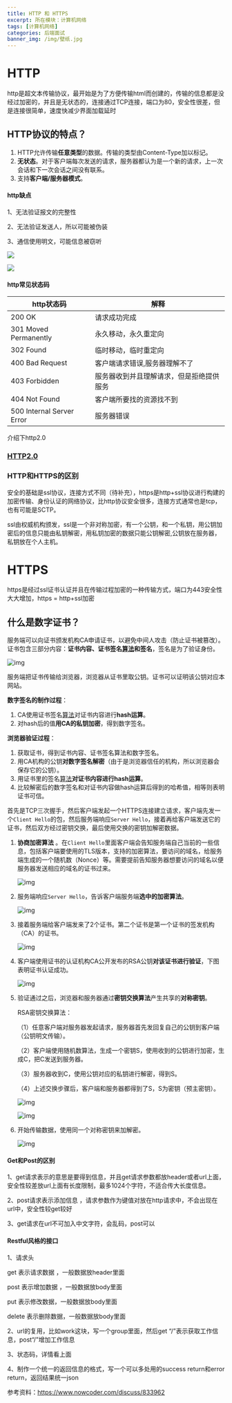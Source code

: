 ```yaml
---
title: HTTP 和 HTTPS 
excerpt: 所在模块：计算机网络
tags: [计算机网络]
categories: 后端面试
banner_img: /img/壁纸.jpg
---
```


# HTTP

http是超文本传输协议，最开始是为了方便传输html而创建的，传输的信息都是没经过加密的，并且是无状态的，连接通过TCP连接，端口为80，安全性很差，但是连接很简单，速度快减少界面加载延时

## HTTP协议的特点？

1. HTTP允许传输**任意类型**的数据。传输的类型由Content-Type加以标记。 
2. **无状态**。对于客户端每次发送的请求，服务器都认为是一个新的请求，上一次会话和下一次会话之间没有联系。 
3. 支持**客户端/服务器模式**。

#### http缺点

1、无法验证报文的完整性

2、无法验证发送人，所以可能被伪装

3、通信使用明文，可能信息被窃听

![](https://tva1.sinaimg.cn/large/e6c9d24ely1h0gi9djnslj20g20btdg9.jpg)

![](https://tva1.sinaimg.cn/large/e6c9d24ely1h0gi9j8u5uj20re0iejsd.jpg)

#### http常见状态码

| http状态码                | 解释                                     |
| ------------------------- | ---------------------------------------- |
| 200 OK                    | 请求成功完成                             |
| 301 Moved Permanently     | 永久移动，永久重定向                     |
| 302 Found                 | 临时移动，临时重定向                     |
| 400 Bad Request           | 客户端请求错误,服务器理解不了            |
| 403 Forbidden             | 服务器收到并且理解请求，但是拒绝提供服务 |
| 404 Not Found             | 客户端所要找的资源找不到                 |
| 500 Internal Server Error | 服务器错误                               |

介绍下http2.0

### [HTTP2.0](http://sjy.xn--6qq986b3xl/2022/03/21/%E5%90%8E%E5%8F%B0%E9%9D%A2%E8%AF%95%E5%87%86%E5%A4%87/%E7%BD%91%E7%BB%9C/HTTP1.0%E5%92%8C2.0%E7%9A%84%E5%8C%BA%E5%88%AB/)

### HTTP和HTTPS的区别

安全的基础是ssl协议，连接方式不同（待补充），https是http+ssl协议进行构建的加密传输、身份认证的网络协议，比http协议安全很多，连接方式通常也是tcp，也有可能是SCTP。

ssl由权威机构颁发，ssl是一个非对称加密，有一个公钥，和一个私钥，用公钥加密后的信息只能由私钥解密，用私钥加密的数据只能公钥解密,公钥放在服务器，私钥放在个人主机。

# HTTPS

https是经过ssl证书认证并且在传输过程加密的一种传输方式，端口为443安全性大大增加，https = http+ssl加密

## 什么是数字证书？

服务端可以向证书颁发机构CA申请证书，以避免中间人攻击（防止证书被篡改）。证书包含三部分内容：**证书内容、证书签名[算法]()和签名**，签名是为了验证身份。

![img](https://uploadfiles.nowcoder.com/files/20211017/530285728_1634456987428/image-20211004111441594.png)

服务端把证书传输给浏览器，浏览器从证书里取公钥。证书可以证明该公钥对应本网站。

**数字签名的制作过程**：

1. CA使用证书签名[算法]()对证书内容进行**hash运算**。 
2. 对hash后的值**用CA的私钥加密**，得到数字签名。 

**浏览器验证过程**：

1. 获取证书，得到证书内容、证书签名算法和数字签名。 
2. 用CA机构的公钥**对数字签名解密**（由于是浏览器信任的机构，所以浏览器会保存它的公钥）。 
3. 用证书里的签名[算法]()**对证书内容进行hash运算**。 
4. 比较解密后的数字签名和对证书内容做hash运算后得到的哈希值，相等则表明证书可信。

首先是TCP三次握手，然后客户端发起一个HTTPS连接建立请求，客户端先发一个`Client Hello`的包，然后服务端响应`Server Hello`，接着再给客户端发送它的证书，然后双方经过密钥交换，最后使用交换的密钥加解密数据。

1. **协商加密算法** 。在`Client Hello`里面客户端会告知服务端自己当前的一些信息，包括客户端要使用的TLS版本，支持的加密算法，要访问的域名，给服务端生成的一个随机数（Nonce）等。需要提前告知服务器想要访问的域名以便服务器发送相应的域名的证书过来。

   ![img](https://uploadfiles.nowcoder.com/files/20211017/530285728_1634456987415/image-20210921104210833.png)

2. 服务端响应`Server Hello`，告诉客户端服务端**选中的加密算法**。

   ![img](https://uploadfiles.nowcoder.com/files/20211017/530285728_1634456987405/image-20210921105450791.png)

3. 接着服务端给客户端发来了2个证书。第二个证书是第一个证书的签发机构（CA）的证书。

   ![img](https://uploadfiles.nowcoder.com/files/20211017/530285728_1634456987405/image-20211004172007102.png)

4. 客户端使用证书的认证机构CA公开发布的RSA公钥**对该证书进行验证**，下图表明证书认证成功。

   ![img](https://uploadfiles.nowcoder.com/files/20211017/530285728_1634456987746/image-20210921105929268.png)

5. 验证通过之后，浏览器和服务器通过**密钥交换算法**产生共享的**对称密钥**。

   RSA密钥交换算法：

   （1）任意客户端对服务器发起请求，服务器首先发回复自己的公钥到客户端（公钥明文传输）。

   （2）客户端使用随机数算法，生成一个密钥S，使用收到的公钥进行加密，生成C，把C发送到服务器。

   （3）服务器收到C，使用公钥对应的私钥进行解密，得到S。

   （4）上述交换步骤后，客户端和服务器都得到了S，S为密钥（预主密钥）。

   ![img](https://uploadfiles.nowcoder.com/files/20211017/530285728_1634456987406/image-20210921110025197.png)

   ![img](https://uploadfiles.nowcoder.com/files/20211017/530285728_1634456987428/image-20210921110155075.png)

6. 开始传输数据，使用同一个对称密钥来加解密。

   ![img](https://uploadfiles.nowcoder.com/files/20211017/530285728_1634456987387/image-20210921110315068.png)





#### Get和Post的区别

1、get请求表示的意思是要得到信息，并且get请求参数都放header或者url上面，安全性较差放url上面有长度限制，最多1024个字符，不适合传大长度信息。

2、post请求表示添加信息 ，请求参数作为键值对放在http请求中，不会出现在url中，安全性较get较好

3、get请求在url不可加入中文字符，会乱码，post可以

#### Restful风格的接口

1、请求头

get  表示请求数据 ，一般数据放header里面

post 表示增加数据 ，一般数据放body里面

put 表示修改数据，一般数据放body里面

delete  表示删除数据，一般数据放body里面

2、url的复用，比如work这块，写一个group里面，然后get “/”表示获取工作信息，post“/”增加工作信息

3、状态码，详情看上面

4、制作一个统一的返回信息的格式，写一个可以多处用的success return和error return，返回结果统一json

参考资料：https://www.nowcoder.com/discuss/833962